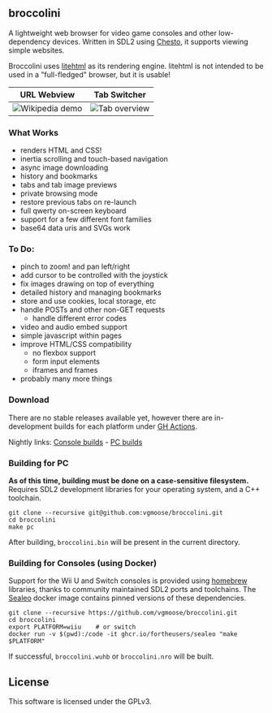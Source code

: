 ## broccolini
A lightweight web browser for video game consoles and other low-dependency devices. Written in SDL2 using [Chesto](https://github.com/fortheusers/chesto), it supports viewing simple websites.

Broccolini uses [litehtml](https://github.com/litehtml/litehtml) as its rendering engine. litehtml is not intended to be used in a "full-fledged" browser, but it is usable!

|       URL Webview        |      Tab Switcher        |
:-------------------------:|:-------------------------:
![Wikipedia demo](https://github.com/user-attachments/assets/060d91ab-3f61-4bd0-9279-10c28ba5f0a5) | ![Tab overview](https://github.com/user-attachments/assets/101fd92f-f5bc-43dc-9a55-069e9e68ec53)


### What Works
- renders HTML and CSS!
- inertia scrolling and touch-based navigation
- async image downloading
- history and bookmarks
- tabs and tab image previews
- private browsing mode
- restore previous tabs on re-launch
- full qwerty on-screen keyboard
- support for a few different font families
- base64 data uris and SVGs work

### To Do:
- pinch to zoom! and pan left/right
- add cursor to be controlled with the joystick
- fix images drawing on top of everything
- detailed history and managing bookmarks
- store and use cookies, local storage, etc
- handle POSTs and other non-GET requests
    - handle different error codes
- video and audio embed support
- simple javascript within pages
- improve HTML/CSS compatibility
    - no flexbox support
    - form input elements
    - iframes and frames
- probably many more things

### Download
There are no stable releases available yet, however there are in-development builds for each platform under [GH Actions](https://github.com/vgmoose/broccolini/actions).

Nightly links: [Console builds](https://nightly.link/vgmoose/broccolini/workflows/main/main) - [PC builds](https://nightly.link/vgmoose/broccolini/workflows/pc-builds/main)

### Building for PC
**As of this time, building must be done on a case-sensitive filesystem.** Requires SDL2 development libraries for your operating system, and a C++ toolchain.

```
git clone --recursive git@github.com:vgmoose/broccolini.git
cd broccolini
make pc
```

After building, `broccolini.bin` will be present in the current directory.

### Building for Consoles (using Docker)
Support for the Wii U and Switch consoles is provided using [homebrew](https://en.wikipedia.org/wiki/Homebrew_(video_games)) libraries, thanks to community maintained SDL2 ports and toolchains. The [Sealeo](https://github.com/fortheusers/sealeo) docker image contains pinned versions of these dependencies.

```
git clone --recursive https://github.com/vgmoose/broccolini.git
cd broccolini
export PLATFORM=wiiu    # or switch
docker run -v $(pwd):/code -it ghcr.io/fortheusers/sealeo "make $PLATFORM"
```

If successful, `broccolini.wuhb` or `broccolini.nro` will be built.

## License
This software is licensed under the GPLv3.
